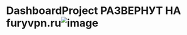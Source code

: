 # DashboardProject РАЗВЕРНУТ НА furyvpn.ru![image](https://github.com/whatisloveg/DashboardProject/assets/95077912/df19533c-d369-40e8-a74f-d52b0cc0d02f)
